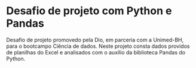 # Desafio de projeto com Python e Pandas

Desafio de projeto promovedo pela Dio, em parceria com a Unimed-BH, para o bootcampo Ciência de dados.
Neste projeto consta dados providos de planilhas do Excel e analisados com o auxílio da biblioteca Pandas do Python.

